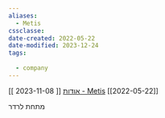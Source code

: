 ```yaml
---
aliases:
  - Metis
cssclasse: 
date-created: 2022-05-22
date-modified: 2023-12-24
tags:
  
  - company
---
```

[[ 2023-11-08 ]]
[אודות - Metis](https://metis.co.il/he/אודות/)
[[2022-05-22]]

מתחת לרדר
